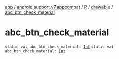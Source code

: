 [app](../../../index.md) / [android.support.v7.appcompat](../../index.md) / [R](../index.md) / [drawable](index.md) / [abc_btn_check_material](./abc_btn_check_material.md)

# abc_btn_check_material

`static val abc_btn_check_material: `[`Int`](https://kotlinlang.org/api/latest/jvm/stdlib/kotlin/-int/index.html)
`static val abc_btn_check_material: `[`Int`](https://kotlinlang.org/api/latest/jvm/stdlib/kotlin/-int/index.html)
